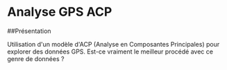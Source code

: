 # Analyse GPS ACP

##Présentation

 Utilisation d'un modèle d'ACP (Analyse en Composantes Principales) pour explorer des données GPS. Est-ce vraiment le meilleur procédé avec ce genre de données ?
